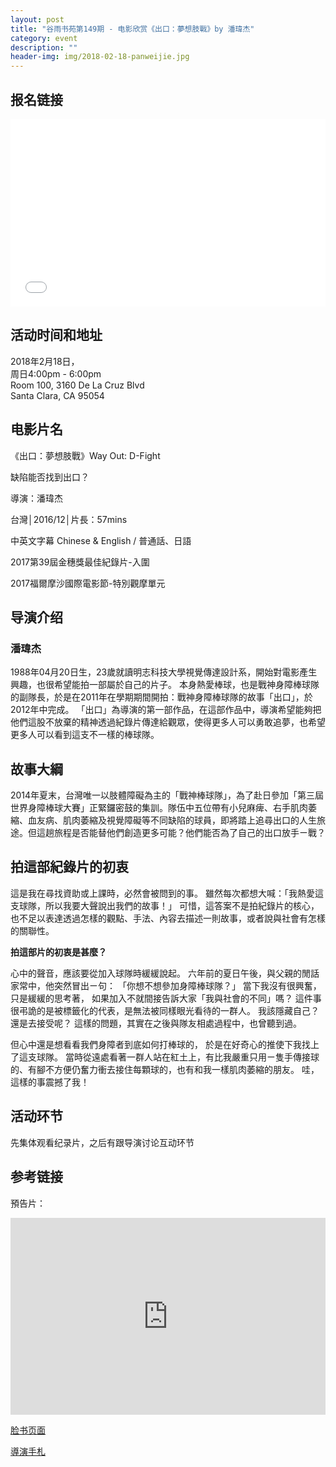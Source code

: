 ```yaml
---
layout: post
title: "谷雨书苑第149期 - 电影欣赏《出口：夢想肢戰》by 潘瑋杰"
category: event
description: ""
header-img: img/2018-02-18-panweijie.jpg
---
```


## 报名链接
<div style="width:100%; text-align:left;" ><iframe src="//eventbrite.com/tickets-external?eid=43016557682&ref=etckt" frameborder="0" height="300" width="100%" vspace="0" hspace="0" marginheight="5" marginwidth="5" scrolling="auto" allowtransparency="true"></iframe></div>

## 活动时间和地址  

2018年2月18日，  
周日4:00pm - 6:00pm  
Room 100, 3160 De La Cruz Blvd  
Santa Clara, CA 95054

## 电影片名

《出口：夢想肢戰》Way Out: D-Fight

缺陷能否找到出口？

導演：潘瑋杰  

台灣│2016/12│片長：57mins  

中英文字幕 Chinese & English / 普通話、日語 

2017第39屆金穗獎最佳紀錄片-入圍

2017福爾摩沙國際電影節-特別觀摩單元

## 导演介绍

### 潘瑋杰  

1988年04月20日生，23歲就讀明志科技大學視覺傳達設計系，開始對電影產生興趣，也很希望能拍一部屬於自己的片子。 本身熱愛棒球，也是戰神身障棒球隊的副隊長，於是在2011年在學期期間開拍：戰神身障棒球隊的故事「出口」，於2012年中完成。 「出口」為導演的第一部作品，在這部作品中，導演希望能夠把他們這股不放棄的精神透過紀錄片傳達給觀眾，使得更多人可以勇敢追夢，也希望更多人可以看到這支不一樣的棒球隊。


## 故事大綱

2014年夏末，台灣唯一以肢體障礙為主的「戰神棒球隊」，為了赴日參加「第三屆世界身障棒球大賽」正緊鑼密鼓的集訓。隊伍中五位帶有小兒麻痺、右手肌肉萎縮、血友病、肌肉萎縮及視覺障礙等不同缺陷的球員，即將踏上追尋出口的人生旅途。但這趟旅程是否能替他們創造更多可能？他們能否為了自己的出口放手ㄧ戰？

## 拍這部紀錄片的初衷  

這是我在尋找資助或上課時，必然會被問到的事。
雖然每次都想大喊：「我熱愛這支球隊，所以我要大聲說出我們的故事！」
可惜，這答案不是拍紀錄片的核心，也不足以表達透過怎樣的觀點、手法、內容去描述一則故事，或者說與社會有怎樣的關聯性。

**拍這部片的初衷是甚麼？**

心中的聲音，應該要從加入球隊時緩緩說起。
六年前的夏日午後，與父親的閒話家常中，他突然冒出ㄧ句：
「你想不想參加身障棒球隊？」
當下我沒有很興奮，只是緩緩的思考著，
如果加入不就間接告訴大家「我與社會的不同」嗎？
這件事很弔詭的是被標籤化的代表，是無法被同樣眼光看待的一群人。
我該隱藏自己？還是去接受呢？
這樣的問題，其實在之後與隊友相處過程中，也曾聽到過。

但心中還是想看看我們身障者到底如何打棒球的，
於是在好奇心的推使下我找上了這支球隊。
當時從遠處看著一群人站在紅土上，有比我嚴重只用ㄧ隻手傳接球的、有腳不方便仍奮力衝去接住每顆球的，也有和我一樣肌肉萎縮的朋友。
哇，這樣的事震撼了我！

## 活动环节

先集体观看纪录片，之后有跟导演讨论互动环节

## 参考链接  

預告片：  
<iframe width="100%" height="315" src="https://www.youtube.com/embed/kHqc7TtbTGc" frameborder="0" allow="autoplay; encrypted-media" allowfullscreen></iframe>


[脸书页面](https://www.facebook.com/WayOutDFight/)

[導演手札](https://www.facebook.com/notes/%E5%87%BA%E5%8F%A3%E5%A4%A2%E6%83%B3%E8%82%A2%E6%88%B0/%E5%B0%8E%E6%BC%94%E6%89%8B%E6%9C%AD-2%E8%B5%B7%E6%BA%90/1387147721358562/)
